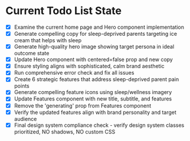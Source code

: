 <!-- DO NOT EDIT - Managed by todo_list tool -->
<!-- Updated: 2025-09-26T06:30:50.854Z -->

# Current Todo List State

- [x] Examine the current home page and Hero component implementation
- [x] Generate compelling copy for sleep-deprived parents targeting ice cream that helps with sleep
- [x] Generate high-quality hero image showing target persona in ideal outcome state
- [x] Update Hero component with centered=false prop and new copy
- [x] Ensure styling aligns with sophisticated, calm brand aesthetic
- [x] Run comprehensive error check and fix all issues
- [x] Create 6 strategic features that address sleep-deprived parent pain points
- [x] Generate compelling feature icons using sleep/wellness imagery
- [x] Update Features component with new title, subtitle, and features
- [x] Remove the 'generating' prop from Features component
- [x] Verify the updated features align with brand personality and target audience
- [x] Final design system compliance check - verify design system classes prioritized, NO shadows, NO custom CSS
